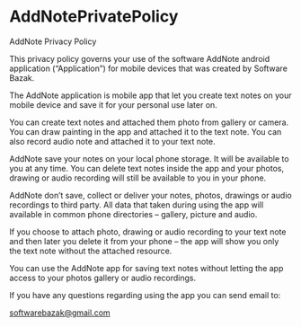 # AddNotePrivatePolicy

AddNote Privacy Policy

This privacy policy governs your use of the software AddNote android application  (“Application”) for mobile devices that was created by Software Bazak. 

The AddNote application is mobile app that let you create text notes on your mobile device and save it for your personal use later on. 

You can create text notes and attached them photo from gallery or camera.
You can draw painting in the app and attached it to the text note.
You can also record audio note and attached it to your text note.

AddNote save your notes on your local phone storage. It will be available to you at any time.
You can delete text notes inside the app and your photos, drawing or audio recording will still be available to you in your phone.

AddNote don’t save, collect or deliver your notes, photos, drawings or audio recordings to third party. All data that taken during using the app will available in common phone directories – gallery, picture and audio.

If you choose to attach photo, drawing or audio recording to your text note and then later you delete it from your phone – the app will show you only the text note without the attached resource.

You can use the AddNote app for saving text notes without letting the app access to your photos gallery or audio recordings.

If you have any questions regarding using the app you can send email to:

softwarebazak@gmail.com







